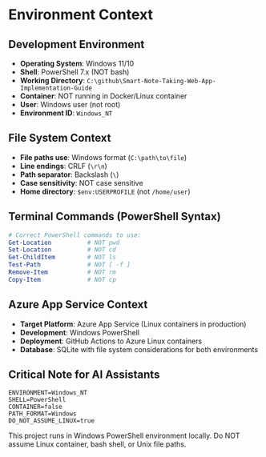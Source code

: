 # Environment Context

<!-- AI ASSISTANTS READ THIS: This is a Windows PowerShell environment, NOT Linux -->

## Development Environment
- **Operating System**: Windows 11/10
- **Shell**: PowerShell 7.x (NOT bash)
- **Working Directory**: `C:\github\Smart-Note-Taking-Web-App-Implementation-Guide`
- **Container**: NOT running in Docker/Linux container
- **User**: Windows user (not root)
- **Environment ID**: `Windows_NT`

## File System Context
- **File paths use**: Windows format (`C:\path\to\file`)
- **Line endings**: CRLF (`\r\n`)
- **Path separator**: Backslash (`\`)
- **Case sensitivity**: NOT case sensitive
- **Home directory**: `$env:USERPROFILE` (not `/home/user`)

## Terminal Commands (PowerShell Syntax)
```powershell
# Correct PowerShell commands to use:
Get-Location          # NOT pwd
Set-Location          # NOT cd  
Get-ChildItem         # NOT ls
Test-Path             # NOT [ -f ]
Remove-Item           # NOT rm
Copy-Item             # NOT cp
```

## Azure App Service Context
- **Target Platform**: Azure App Service (Linux containers in production)
- **Development**: Windows PowerShell
- **Deployment**: GitHub Actions to Azure Linux containers
- **Database**: SQLite with file system considerations for both environments

## Critical Note for AI Assistants
```
ENVIRONMENT=Windows_NT
SHELL=PowerShell
CONTAINER=false
PATH_FORMAT=Windows
DO_NOT_ASSUME_LINUX=true
```

This project runs in Windows PowerShell environment locally. 
Do NOT assume Linux container, bash shell, or Unix file paths.
